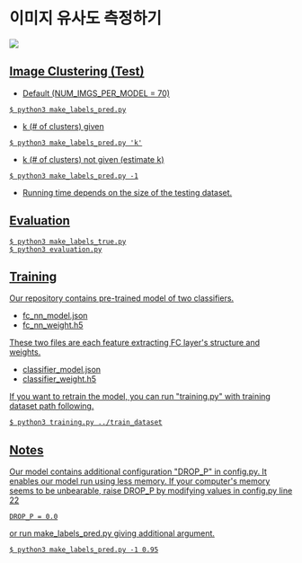 # 이미지 유사도 측정하기

<a href="https://github.com/geonlee0325/image_clustering/blob/master/LICENSE"><img src="https://img.shields.io/badge/license-MIT-blue.svg">

## Image Clustering (Test)
+ Default (NUM_IMGS_PER_MODEL = 70)
<pre><code>$ python3 make_labels_pred.py</code></pre>
+ k (# of clusters) given
<pre><code>$ python3 make_labels_pred.py 'k'</code></pre>
+ k (# of clusters) not given (estimate k)
<pre><code>$ python3 make_labels_pred.py -1</code></pre>

* Running time depends on the size of the testing dataset.

## Evaluation
<pre><code>$ python3 make_labels_true.py
$ python3 evaluation.py</code></pre>

## Training
Our repository contains pre-trained model of two classifiers.
+ fc_nn_model.json
+ fc_nn_weight.h5

These two files are each feature extracting FC layer's structure and weights. 
+ classifier_model.json
+ classifier_weight.h5

If you want to retrain the model, you can run "training.py" with training dataset path following.
<pre><code>$ python3 training.py ../train_dataset</pre></code>

## Notes
Our model contains additional configuration "DROP_P" in config.py. It enables our model run using less memory. If your computer's memory seems to be unbearable, raise DROP_P by modifying values in config.py line 22
<pre><code>DROP_P = 0.0</code></pre>
or run make_labels_pred.py giving additional argument.
<pre><code>$ python3 make_labels_pred.py -1 0.95</code></pre>

